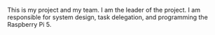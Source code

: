This is my project and my team. 
I am the leader of the project. 
I am responsible for system design, task delegation, 
and programming the Raspberry Pi 5.
